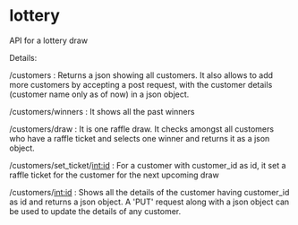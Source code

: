 # lottery
API for a lottery draw

Details: 

/customers : Returns a json showing all customers. It also allows to add more customers by accepting a post request, with the customer details (customer name only as of now) in a json object.

/customers/winners : It shows all the past winners

/customers/draw : It is one raffle draw. It checks amongst all customers who have a raffle ticket and selects one winner and returns it as a json object.

/customers/set_ticket/<int:id> : For a customer with customer_id as id, it set a raffle ticket for the customer for the next upcoming draw

/customers/<int:id> : Shows all the details of the customer having customer_id as id and returns a  json object.
                     A 'PUT' request along with a json object can be used to update the details of any customer.
